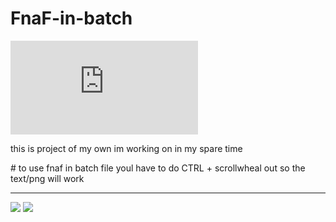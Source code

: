 # FnaF-in-batch
[![Discord](https://discordapp.com/api/guilds/711013877197832232/widget.json)](https://discord.gg/pD2Ubb2)
<p>
this is project of my own im working on in my spare time
  <p>
# to use fnaf in batch file youl have to do CTRL + scrollwheal out so the text/png will work

<hr>
<img src="https://cdn.discordapp.com/attachments/696309465175031818/746481139358630018/1.gif"/>
<img src="https://cdn.discordapp.com/attachments/696309465175031818/746481141590261850/2.gif"/>
